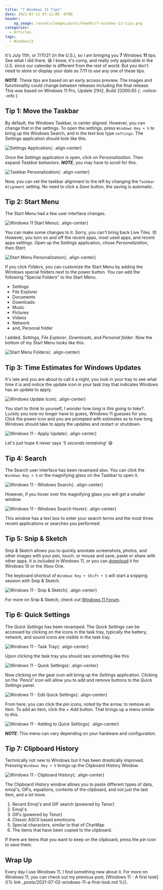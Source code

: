 ```yaml
---
title: "7 Windows 11 Tips"
date: 2021-07-11 07:11:00 -0700
header:
    og_image: /assets/images/posts/header/7-windows-11-tips.png
categories:
  - Articles
tags:
  - Windows11
---
```

It's July 11th, or 7/11/21 (in the U.S.), so I am bringing you **7** Windows **11** tips. See what I did there. :smile: I know, it's corny, and really only applicable in the U.S. since our calendar is different from the rest of world.  But you don't need to store or display your date as 7/11 to use any one of these tips.

***NOTE***: These tips are based on an early access preview.  The images and functionality could change between releases including the final release. This was based on Windows 11 Pro, Update 21H2, Build 22000.65
{: .notice--info }

## Tip 1: Move the Taskbar

By default, the Windows Taskbar, is center aligned. However, you can change that in the settings.  To open the settings, press `Windows Key + S` to bring up the Windows Search, and in the text box type `settings`. The *Settings* application should look like this.

![Settings Application](/assets/images/posts/7-windows-11-tips-settings-application.png){: .align-center}

Once the *Settings* application is open, click on *Personalization*. Then expand *Taskbar behaviors*. ***NOTE***, you may have to scroll for this.

![Taskbar Personalization](/assets/images/posts/7-windows-11-tips-taskbar-personalization.png){: .align-center}

Now, you can set the taskbar alignment to the left by changing the `Taskbar Alignment` setting.  No need to click a *Save* button, the saving is automatic.

## Tip 2: Start Menu

The Start Menu had a few user interface changes.

![Windows 11 Start Menu](/assets/images/posts/windows11-devchannel-start-menu.png){: .align-center}

You can make some changes to it.  Sorry, you can't bring back Live Tiles. :disappointed: However, you turn on and off the recent apps, most used apps, and recent apps settings.  Open up the *Settings* application, chose *Personalization*, then *Start*.

![Start Menu Personalization](/assets/images/posts/7-windows-11-tips-start-menu-personalization.png){: .align-center}

If you click *Folders*, you can customize the Start Menu by adding the Windows special folders next to the power button. You can add the following "Special Folders" to the Start Menu.

* Settings
* File Explorer
* Documents
* Downloads
* Music
* Pictures
* Videos
* Network
* and, Personal folder

I added, *Settings*, *File Explorer*, *Downloads*, and *Personal folder*. Now the bottom of my Start Menu looks like this.

![Start Menu Folders](/assets/images/posts/7-windows-11-tips-start-menu-folders.png){: .align-center}

## Tip 3: Time Estimates for Windows Updates

It's late and you are about to call it a night, you look in your tray to see what time it is and notice the update icon in your task tray that indicates Windows has an update to apply.

![Windows Update Icon](/assets/images/posts/7-windows-11-tips-update-to-apply.png){: .align-center}

You start to think to yourself, *I wonder how long is this going to take?*.  Luckily you now no longer have to guess, Windows 11 guesses for you.  Click the power icon and you are prompted with estimates as to how long Windows should take to apply the updates and restart or shutdown.

![Windows 11 - Apply Update](/assets/images/posts/windows11-devchannel-shutdown-estimate.png){: .align-center}

Let's just hope it never says '*5 seconds remaining*' :smile:

## Tip 4: Search

The Search user interface has been revamped also. You can click the `Windows Key + S` or the magnifying glass on the Taskbar to open it.

![Windows 11 - Windows Search](/assets/images/posts/windows11-devchannel-search.png){: .align-center}

However, if you hover over the magnifying glass you will get a smaller window.

![Windows 11 - Windows Search Hover](/assets/images/posts/7-windows-11-tips-search-hover.png){: .align-center}

This window has a text box to enter your search terms and the most three recent applications or searches you performed.

## Tip 5: Snip & Sketch

Snip & Sketch allows you to quickly annotate screenshots, photos, and other images with your pen, touch, or mouse and save, paste or share with other apps. It is included in Windows 11, or you can [download](https://www.microsoft.com/en-us/p/snip-sketch/9mz95kl8mr0l?activetab=pivot:regionofsystemrequirementstab) it for Windows 10 or the Xbox One.

The keyboard shortcut of `Windows Key + Shift + S` will start a snipping session with Snip & Sketch.

![Windows 11 - Snip & Sketch](/assets/images/posts/7-windows-11-snip-and-sketch.png){: .align-center}

For more on Snip & Sketch, check out [Windows 11 Forum](https://www.elevenforum.com/t/take-and-annotate-screenshots-with-snip-sketch-app-in-windows-11.497/).

## Tip 6: Quick Settings

The *Quick Settings* has been revamped. The *Quick Settings* can be accessed by clicking on the icons in the task tray, typically the battery, network, and sound icons are visible in the task tray.

![Windows 11 - Task Tray](/assets/images/posts/windows11-devchannel-task-tray.png){: .align-center}

Upon clicking the task tray you should see something like this

![Windows 11 - Quick Settings](/assets/images/posts/7-windows-11-tips-quick-settings.png){: .align-center}

Now clicking on the gear icon will bring up the *Settings* application.  Clicking on the *'Pencil'* icon will allow you to add and remove buttons to the *Quick Settings* panel.

![Windows 11 - Edit Quick Settings](/assets/images/posts/7-windows-11-tips-quick-settings-edit.png){: .align-center}

From here, you can click the *pin* icons, noted by the arrow, to remove an item.  To add an item, click the *+ Add* button.  That brings up a menu similar to this.

![Windows 11 - Adding to Quick Settings](/assets/images/posts/7-windows-11-tips-quick-settings-add.png){: .align-center}

***NOTE***: This menu can vary depending on your hardware and configuration.

## Tip 7: Clipboard History

Technically not new to Windows but it has been drastically improved. Pressing `Windows Key + V` brings up the Clipboard History Window.

![Windows 11 - Clipboard History](/assets/images/posts/7-windows-11-tips-clipboard-history.png){: .align-center}

The Clipboard History window allows you to paste different types of data, emoji's, GIFs, equations, contents of the clipboard, and not just the last item, and a lot more.

1. Recent Emoji's and GIF search (powered by Tenor)
2. Emoji's
3. GIFs (powered by Tenor)
4. *Classic* ASCII based emoticons
5. Special characters, similar to that of CharMap
6. The items that have been copied to the clipboard.

If there are items that you want to keep on the clipboard, press the *pin* icon to save them.

## Wrap Up

Every day I use Windows 11, I find something new about it. For more on Windows 11, you can check out my previous post, [Windows 11 - A first look]({% link _posts/2021-07-02-windows-11-a-first-look.md %}).
